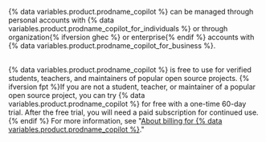 {% data variables.product.prodname_copilot %} can be managed through personal accounts with {% data variables.product.prodname_copilot_for_individuals %} or through organization{% ifversion ghec %} or enterprise{% endif %} accounts with {% data variables.product.prodname_copilot_for_business %}.<br><br>

{% data variables.product.prodname_copilot %} is free to use for verified students, teachers, and maintainers of popular open source projects. {% ifversion fpt %}If you are not a student, teacher, or maintainer of a popular open source project, you can try {% data variables.product.prodname_copilot %} for free with a one-time 60-day trial. After the free trial, you will need a paid subscription for continued use.{% endif %} For more information, see "[About billing for {% data variables.product.prodname_copilot %}](/billing/managing-billing-for-github-copilot/about-billing-for-github-copilot)."
